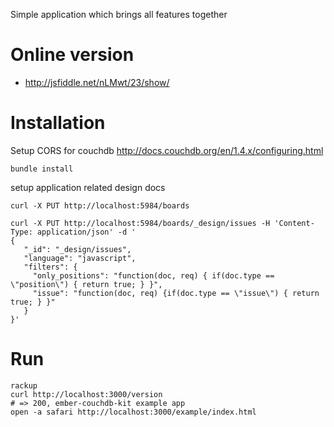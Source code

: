 Simple application which brings all features together

Online version
==============

* http://jsfiddle.net/nLMwt/23/show/


Installation
============

Setup CORS for couchdb
http://docs.couchdb.org/en/1.4.x/configuring.html

```
bundle install
```

setup application related design docs

```
curl -X PUT http://localhost:5984/boards
```

```
curl -X PUT http://localhost:5984/boards/_design/issues -H 'Content-Type: application/json' -d '
{
   "_id": "_design/issues",
   "language": "javascript",
   "filters": {
     "only_positions": "function(doc, req) { if(doc.type == \"position\") { return true; } }",
     "issue": "function(doc, req) {if(doc.type == \"issue\") { return true; } }"
   }
}'
```

Run
===

```
rackup
curl http://localhost:3000/version
# => 200, ember-couchdb-kit example app
open -a safari http://localhost:3000/example/index.html
```
